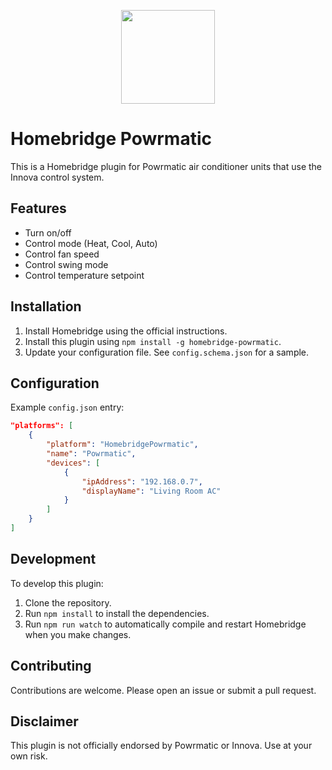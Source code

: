 <p align="center">
<img src="https://raw.githubusercontent.com/robjampar/homebridge-powrmatic/master/res/icon.png" width="150">
</p>

# Homebridge Powrmatic

This is a Homebridge plugin for Powrmatic air conditioner units that use the Innova control system.

## Features

*   Turn on/off
*   Control mode (Heat, Cool, Auto)
*   Control fan speed
*   Control swing mode
*   Control temperature setpoint

## Installation

1.  Install Homebridge using the official instructions.
2.  Install this plugin using `npm install -g homebridge-powrmatic`.
3.  Update your configuration file. See `config.schema.json` for a sample.

## Configuration

Example `config.json` entry:

```json
"platforms": [
    {
        "platform": "HomebridgePowrmatic",
        "name": "Powrmatic",
        "devices": [
            {
                "ipAddress": "192.168.0.7",
                "displayName": "Living Room AC"
            }
        ]
    }
]
```

## Development

To develop this plugin:

1.  Clone the repository.
2.  Run `npm install` to install the dependencies.
3.  Run `npm run watch` to automatically compile and restart Homebridge when you make changes.

## Contributing

Contributions are welcome. Please open an issue or submit a pull request.

## Disclaimer

This plugin is not officially endorsed by Powrmatic or Innova. Use at your own risk.


